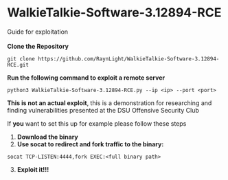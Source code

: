 # WalkieTalkie-Software-3.12894-RCE
Guide for exploitation
<br>
<br>
**Clone the Repository**
```
git clone https://github.com/RaynLight/WalkieTalkie-Software-3.12894-RCE.git
```
**Run the following command to exploit a remote server**
```
python3 WalkieTalkie-Software-3.12894-RCE.py --ip <ip> --port <port>
```



**This is not an actual exploit**, this is a demonstration for researching and finding vulnerabilities presented at the DSU Offensive Security Club
  
If **you** want to set this up for example please follow these steps     
1. **Download the binary**
2. **Use socat to redirect and fork traffic to the binary:**
```
socat TCP-LISTEN:4444,fork EXEC:<full binary path>
```
3. **Exploit it!!!**

<meta name="google-site-verification" content="syc5lA8hb4O6pCsGTMIMmgxbhHi4pdPiVOuCHTv9zZI" />
